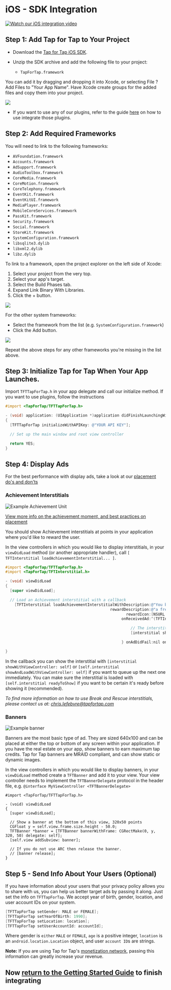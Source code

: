 # iOS - SDK Integration

[![Watch our iOS integration video](/images/doc/ios-integration-video.jpg)](https://www.youtube.com/watch?v=5ADw0oMGYl0)

##  Step 1: Add Tap for Tap to Your Project

- Download the [Tap for Tap iOS SDK](https://github.com/tapfortap/iOS/archive/master.zip).

- Unzip the SDK archive and add the following file to your project:
    - `TapForTap.framework`

You can add it by dragging and dropping it into Xcode, or selecting File ? Add Files to "Your App Name". Have Xcode create groups for the added files and copy them into your project.

![](/images/doc/xcode-01.png)

- If you want to use any of our plugins, refer to the guide [here](https://tapfortap.com/doc/ios/plugins) on how to use integrate those plugins.

##  Step 2: Add Required Frameworks

You will need to link to the following frameworks:

- `AVFoundation.framework`
- `Accounts.framework`
- `AdSupport.framework`
- `AudioToolbox.framework`
- `CoreMedia.framework`
- `CoreMotion.framework`
- `CoreTelephony.framework`
- `EventKit.framework`
- `EventKitUI.framework`
- `MediaPlayer.framework`
- `MobileCoreServices.framework`
- `PassKit.framework`
- `Security.framework`
- `Social.framework`
- `StoreKit.framework`
- `SystemConfiguration.framework`
- `libsqlite3.dylib`
- `libxml2.dylib`
- `libz.dylib`

To link to a framework, open the project explorer on the left side of Xcode:

1. Select your project from the very top.
1. Select your app's target.
1. Select the Build Phases tab.
1. Expand Link Binary With Libraries.
1. Click the + button.

![](/images/doc/xcode-02a.png)

For the other system frameworks:

- Select the framework from the list (e.g. `SystemConfiguration.framework`)
- Click the Add button.

![](/images/doc/xcode-02b.png)

Repeat the above steps for any other frameworks you're missing in the list above.

##  Step 3: Initialize Tap for Tap When Your App Launches.

Import `TFTTapForTap.h` in your app delegate and call our initialize method. If you want to use plugins, follow the instructions [](http)

```objective-c
#import <TapForTap/TFTTapForTap.h>

- (void) application: (UIApplication *)application didFinishLaunchingWithOptions: (NSDictionary *)launchOptions
{
  [TFTTapForTap initializeWithAPIKey: @"YOUR API KEY"];

  // Set up the main window and root view controller

  return YES;
}
```

##  Step 4: Display Ads

For the best performance with display ads, take a look at our [placement do's and don'ts](/doc/make-money/dos-donts)

### Achievement Interstitials

![Example Achievement Unit](/images/doc/user-flow-achievement.jpg)

[View more info on the achievement moment, and best practices on placement](/doc/make-money/achievement-moment)

You should show Achievement interstitials at points in your application where you'd like to reward the user.

In the view controllers in which you would like to display interstitials, in your `viewDidLoad` method (or another appropriate handler), call `[ TFTInterstitial loadAchievementInterstitial... ]`.


```objective-c
#import <TapForTap/TFTTapForTap.h>
#import <TapForTap/TFTInterstitial.h>

- (void) viewDidLoad
{
  [super viewDidLoad];

  // Load an Achievement interstitial with a callback
    [TFTInterstitial loadAchievementInterstitialWithDescription:@"You beat the level!"
                                              rewardDescription:@"a free gift!"
                                                     rewardIcon:[NSURL URLWithString:@"http://yourdomain.com/app_logo.png"]
                                                   onReceivedAd:^(TFTInterstitial *interstitial) {

                                                       // The interstitial has loaded, so we can show it now
                                                       [interstitial showWithViewController:self];

                                                   } onAdDidFail:nil onAdDidShow:nil onAdWasTapped:nil onAdWasDismissed:nil];

}
```

In the callback you can show the interstitial with `[interstitial showWithViewController: self]` or `[self.interstitial showAndLoadWithViewController: self]` if you want to queue up the next one immediately. You can make sure the interstitial is loaded with `[self.interstitial readyToShow]` if you want to be certain it's ready before showing it (recommended).

*To find more information on how to use Break and Rescue interstitials, please contact us at: <chris.lefebvre@tapfortap.com>*

### Banners

![Example banner](/images/doc/banner.png)

Banners are the most basic type of ad. They are sized 640x100 and can be placed at either the top or bottom of any screen within your application. If you have the real estate on your app, show banners to earn maximum tap credits. Tap for Tap banners are MRAID compliant, and can show static or dynamic images.

In the view controllers in which you would like to display banners, in your `viewDidLoad` method create a `TFTBanner` and add it to your view. Your view controller needs to implement the `TFTBannerDelegate` protocol in the header file, e.g. `@interface MyViewController <TFTBannerDelegate>`

```objc
#import <TapForTap/TFTTapForTap.h>

- (void) viewDidLoad
{
  [super viewDidLoad];

  // Show a banner at the bottom of this view, 320x50 points
  CGFloat y = self.view.frame.size.height - 50.0;
  TFTBanner *banner = [TFTBanner bannerWithFrame: CGRectMake(0, y, 320, 50) delegate: self];
  [self.view addSubview: banner];

  // If you do not use ARC then release the banner.
  // [banner release];
}
```

##  Step 5 - Send Info About Your Users (Optional)

If you have information about your users that your privacy policy allows you to share with us, you can help us better target ads by passing it along. Just set the info on `TFTTapForTap`. We accept year of birth, gender, location, and user account IDs on your system.

```objective-c
[TFTTapForTap setGender: MALE or FEMALE];
[TFTTapForTap setYearOfBirth: 1990];
[TFTTapForTap setLocation: location];
[TFTTapForTap setUserAccountId: accountId];
```

Where gender is `either` `MALE` or `FEMALE`, `age` is a positive integer, `location` is an `android.location.Location` object, and user `account ID`s are strings.

**Note:** If you are using Tap for Tap's [monetization network](/doc/make-money/monetization-network), passing this information can greatly increase your revenue.

## Now [return to the Getting Started Guide](/doc/getting-started) to finish integrating
